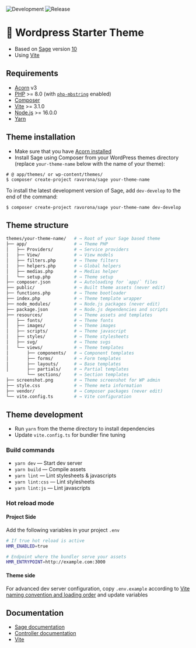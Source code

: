 ![Development](https://github.com/ravorona/sage/actions/workflows/develop.yml/badge.svg) ![Release](https://github.com/ravorona/sage/actions/workflows/publish.yml/badge.svg)

# 🧩 Wordpress Starter Theme

-   Based on [Sage](https://roots.io/sage/) version [10](https://github.com/roots/sage/)
-   Using [Vite](https://vitejs.dev)

## Requirements

-   [Acorn](https://roots.io/acorn/docs/installation/) v3
-   [PHP](https://secure.php.net/manual/en/install.php) >= 8.0 (with [`php-mbstring`](https://secure.php.net/manual/en/book.mbstring.php) enabled)
-   [Composer](https://getcomposer.org/download/)
-   [Vite](https://vitejs.dev) >= 3.1.0
-   [Node.js](http://nodejs.org/) >= 16.0.0
-   [Yarn](https://yarnpkg.com/en/docs/install)

## Theme installation

- Make sure that you have [Acorn installed](https://roots.io/acorn/docs/installation/)
- Install Sage using Composer from your WordPress themes directory (replace `your-theme-name` below with the name of your theme):

```shell
# @ app/themes/ or wp-content/themes/
$ composer create-project ravorona/sage your-theme-name
```

To install the latest development version of Sage, add `dev-develop` to the end of the command:

```shell
$ composer create-project ravorona/sage your-theme-name dev-develop
```

## Theme structure

```sh
themes/your-theme-name/   # → Root of your Sage based theme
├── app/                  # → Theme PHP
│   ├── Providers/        # → Service providers
│   ├── View/             # → View models
│   ├── filters.php       # → Theme filters
│   ├── helpers.php       # → Global helpers
│   ├── medias.php        # → Medias helper
│   └── setup.php         # → Theme setup
├── composer.json         # → Autoloading for `app/` files
├── public/               # → Built theme assets (never edit)
├── functions.php         # → Theme bootloader
├── index.php             # → Theme template wrapper
├── node_modules/         # → Node.js packages (never edit)
├── package.json          # → Node.js dependencies and scripts
├── resources/            # → Theme assets and templates
│   ├── fonts/            # → Theme fonts
│   ├── images/           # → Theme images
│   ├── scripts/          # → Theme javascript
│   ├── styles/           # → Theme stylesheets
│   ├── svg/              # → Theme svgs
│   └── views/            # → Theme templates
│       ├── components/   # → Component templates
│       ├── forms/        # → Form templates
│       ├── layouts/      # → Base templates
│       ├── partials/     # → Partial templates
        └── sections/     # → Section templates
├── screenshot.png        # → Theme screenshot for WP admin
├── style.css             # → Theme meta information
├── vendor/               # → Composer packages (never edit)
└── vite.config.ts        # → Vite configuration
```

## Theme development

-   Run `yarn` from the theme directory to install dependencies
-   Update `vite.config.ts` for bundler fine tuning

### Build commands

-   `yarn dev` — Start dev server
-   `yarn build` — Compile assets
-   `yarn lint` — Lint stylesheets & javascripts
-   `yarn lint:css` — Lint stylesheets
-   `yarn lint:js` — Lint javascripts

### Hot reload mode

#### Project Side
Add the following variables in your project `.env`

```sh
# If true hot reload is active
HMR_ENABLED=true

# Endpoint where the bundler serve your assets
HMR_ENTRYPOINT=http://example.com:3000
```

#### Theme side
For advanced dev server configuration, copy `.env.example` according to [Vite naming convention and loading order](https://vitejs.dev/guide/env-and-mode.html#env-files) and update variables

## Documentation

-   [Sage documentation](https://roots.io/sage/docs/)
-   [Controller documentation](https://github.com/soberwp/controller#usage)
-   [Vite](https://vitejs.dev/guide/)
